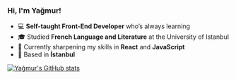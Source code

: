 ### Hi, I'm Yağmur!

- 💻 **Self-taught Front-End Developer** who’s always learning
- 🎓 Studied **French Language and Literature** at the University of Istanbul
- 🌱 Currently sharpening my skills in **React** and **JavaScript**
- 📍 Based in **İstanbul**

<!---
yagmurtasanyurek/yagmurtasanyurek is a ✨ special ✨ repository because its `README.md` (this file) appears on your GitHub profile.
You can click the Preview link to take a look at your changes.
--->

[![Yağmur's GitHub stats](https://github-readme-stats.vercel.app/api?username=yagmurtasanyurek&show_icons=true&theme=jolly)](https://github.com/yagmurtasanyurek/github-readme-stats)
